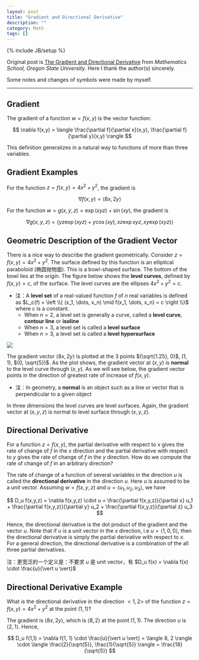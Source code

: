```yaml
---
layout: post
title: "Gradient and Directional Derivative"
description: ""
category: Math
tags: []
---
```

{% include JB/setup %}

Original post is [The Gradient and Directional Derivative](https://math.oregonstate.edu/home/programs/undergrad/CalculusQuestStudyGuides/vcalc/grad/grad.html) from _Mathematics School, Oregon State University_. Here I thank the author(s) sincerely. 

Some notes and changes of symbols were made by myself.

-----

## Gradient

The gradient of a function $w=f(x,y)$ is the vector function:

$$
\nabla f(x,y) = \langle \frac{\partial f}{\partial x}(x,y), \frac{\partial f}{\partial y}(x,y) \rangle
$$

This definition generalizes in a natural way to functions of more than three variables.

## Gradient Examples

For the function $z=f(x,y)=4x^2+y^2$, the gradient is

$$
\nabla f(x,y) = \langle 8x, 2y \rangle
$$

For the function $w=g(x,y,z)=\exp(xyz)+\sin(xy)$, the gradient is

$$
\nabla g(x, y, z) = \langle yz \exp(xyz) + y \cos(xy), xz \exp{xyz}, xy \exp(xyz) \rangle
$$

## Geometric Description of the Gradient Vector

There is a nice way to describe the gradient geometrically. Consider $z=f(x,y)=4x^2+y^2$. The surface defined by this function is an elliptical paraboloid (椭圆抛物面). This is a bowl-shaped surface. The bottom of the bowl lies at the origin. The figure below shows the **level curves**, defined by $f(x,y)=c$, of the surface. The level curves are the ellipses $4x^2+y^2=c$.

- 注：A **level set** of a real-valued function $f$ of $n$ real variables is defined as $L_c(f) = \left \\{ (x_1, \dots, x_n) \mid f(x_1, \dots, x_n) = c \right \\}$ where $c$ is a constant. 
    - When $n=2$, a level set is generally a curve, called a **level curve**, **contour line** or **isoline**
    - When $n=3$, a level set is called a **level surface**
    - When $n>3$, a level set is called a **level hypersurface**

![](https://farm1.staticflickr.com/800/40350203525_4937a18286_o_d.gif)

The gradient vector $\langle 8x,2y \rangle$ is plotted at the 3 points $(\sqrt{1.25}, 0)$, $(1,1)$, $(0, \sqrt{5})$. As the plot shows, the gradient vector at $(x,y)$ is **normal** to the level curve through $(x,y)$. As we will see below, the gradient vector points in the direction of greatest rate of increase of $f(x,y)$.

- 注：In geometry, a **normal** is an object such as a line or vector that is perpendicular to a given object

In three dimensions the level curves are level surfaces. Again, the gradient vector at $(x,y,z)$ is normal to level surface through $(x,y,z)$.

## Directional Derivative

For a function $z=f(x,y)$, the partial derivative with respect to $x$ gives the rate of change of $f$ in the $x$ direction and the partial derivative with respect to $y$ gives the rate of change of $f$ in the $y$ direction. How do we compute the rate of change of $f$ in an arbitrary direction?

The rate of change of a function of several variables in the direction $u$ is called the **directional derivative** in the direction $u$. Here $u$ is assumed to be a unit vector. Assuming $w=f(x,y,z)$ and $u = \langle u_1,u_2,u_3 \rangle$, we have

$$
D_u f(x,y,z) = \nabla f(x,y,z) \cdot u = \frac{\partial f(x,y,z)}{\partial x} u_1 + \frac{\partial f(x,y,z)}{\partial y} u_2 + \frac{\partial f(x,y,z)}{\partial z} u_3
$$

Hence, the directional derivative is the dot product of the gradient and the vector $u$. Note that if $u$ is a unit vector in the $x$ direction, i.e $u=\langle 1,0,0 \rangle$, then the directional derivative is simply the partial derivative with respect to $x$. For a general direction, the directional derivative is a combination of the all three partial derivatives.

注：更宽泛的一个定义是：不要求 $u$ 是 unit vector，有 $D_u f(x) = \nabla f(x) \cdot \frac{u}{\vert u \vert}$

## Directional Derivative Example

What is the directional derivative in the direction $<1,2>$ of the function $z=f(x,y)=4x^2+y^2$ at the point $(1,1)$? 

The gradient is $\langle 8x,2y \rangle$, which is $\langle 8,2 \rangle$ at the point $(1,1)$. The direction $u$ is $\langle 2,1 \rangle$. Hence,

$$
D_u f(1,1) = \nabla f(1, 1) \cdot \frac{u}{\vert u \vert} = \langle 8, 2 \rangle \cdot \langle \frac{2}{\sqrt{5}}, \frac{1}{\sqrt{5}} \rangle = \frac{18}{\sqrt{5}}
$$
